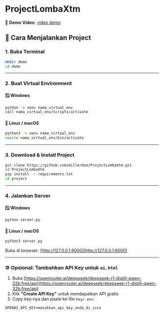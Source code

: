 # ProjectLombaXtm

🎥 **Demo Video**: <a href="#" target="_blank">video demo</a>

## 🚀 Cara Menjalankan Project

### 1. Buka Terminal

```bash
mkdir demo
cd demo
```

---

### 2. Buat Virtual Environment

#### 🪟 Windows

```bash
python -m venv nama_virtual_env
call nama_virtual_env/Scripts/activate
```

#### 🐧 Linux / macOS

```bash
python3 -m venv nama_virtual_env
source nama_virtual_env/bin/activate
```

---

### 3. Download & Install Project

```bash
git clone https://github.com/millerdoe/ProjectLombaXtm.git
cd ProjectLombaXtm
pip install -r requirements.txt
cd project
```

---

### 4. Jalankan Server

#### 🪟 Windows

```bash
python server.py
```

#### 🐧 Linux / macOS

```bash
python3 server.py
```

Buka di browser: [http://127.0.0.1:8000](http://127.0.0.1:8000)

---

### ⚙️ Opsional: Tambahkan API Key untuk `ai.html`

1. Buka [https://openrouter.ai/deepseek/deepseek-r1-distill-qwen-32b:free/api](https://openrouter.ai/deepseek/deepseek-r1-distill-qwen-32b:free/api)
2. Klik **"Create API Key"** untuk mendapatkan API gratis
3. Copy key-nya dan paste ke file `key/.env`:

```
OPENAI_API_KEY=masukkan_api_key_anda_di_sini
```

